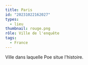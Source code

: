 ```yaml
---
title: Paris
id: "20231022162027"
types:
  - lieu
thumbnail: rouge.png
rôle: Ville de l'enquête
tags:
  - France
---
```


Ville dans laquelle Poe situe l'histoire.